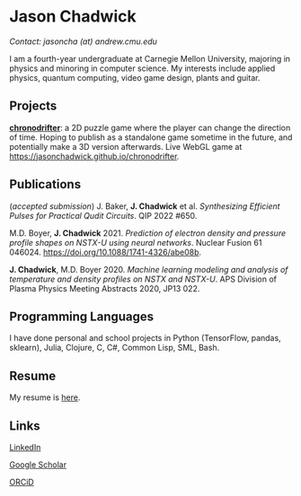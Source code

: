 # Jason Chadwick

*Contact: jasoncha (at) andrew.cmu.edu*

I am a fourth-year undergraduate at Carnegie Mellon University, majoring in physics and minoring in computer science. My interests include applied physics, quantum computing, video game design, plants and guitar.

## Projects
[**chronodrifter**](https://github.com/jasonchadwick/chronodrifter): a 2D puzzle game where the player can change the direction of time. Hoping to publish as a standalone game sometime in the future, and potentially make a 3D version afterwards. Live WebGL game at https://jasonchadwick.github.io/chronodrifter.

## Publications
(_accepted submission_) J. Baker, **J. Chadwick** et al. _Synthesizing Efficient Pulses for Practical Qudit Circuits_. QIP 2022 #650.

M.D. Boyer, **J. Chadwick** 2021. *Prediction of electron density and pressure profile shapes on NSTX-U using neural networks*. Nuclear Fusion 61 046024. https://doi.org/10.1088/1741-4326/abe08b.

**J. Chadwick**, M.D. Boyer 2020. *Machine learning modeling and analysis of temperature and density profiles on NSTX and NSTX-U*. APS Division of Plasma Physics Meeting Abstracts 2020, JP13 022.

## Programming Languages
[TODO]: <> (Separate pages for each language showing what I have done in it)
I have done personal and school projects in Python (TensorFlow, pandas, sklearn), Julia, Clojure, C, C#, Common Lisp, SML, Bash.

## Resume
My resume is [here](/files/resume.pdf).

## Links
[LinkedIn](https://linkedin.com/in/jasonchadwick)

[Google Scholar](https://scholar.google.com/citations?user=kE5iFs0AAAAJ&hl=en)

[ORCiD](https://orcid.org/0000-0002-7932-1418)

